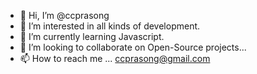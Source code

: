 - 👋 Hi, I’m @ccprasong
- 👀 I’m interested in all kinds of development.
- 🌱 I’m currently learning Javascript.
- 💞️ I’m looking to collaborate on Open-Source projects...
- 📫 How to reach me ... ccprasong@gmail.com

<!---
ccprasong/ccprasong is a ✨ special ✨ repository because its `README.md` (this file) appears on your GitHub profile.
You can click the Preview link to take a look at your changes.
--->
